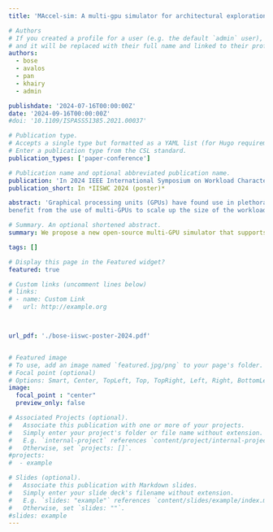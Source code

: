 ```yaml
---
title: 'MAccel-sim: A multi-gpu simulator for architectural exploration'

# Authors
# If you created a profile for a user (e.g. the default `admin` user), write the username (folder name) here
# and it will be replaced with their full name and linked to their profile.
authors:
  - bose
  - avalos
  - pan
  - khairy
  - admin

publishdate: '2024-07-16T00:00:00Z'
date: '2024-09-16T00:00:00Z'
#doi: '10.1109/ISPASS51385.2021.00037'

# Publication type.
# Accepts a single type but formatted as a YAML list (for Hugo requirements).
# Enter a publication type from the CSL standard.
publication_types: ['paper-conference']

# Publication name and optional abbreviated publication name.
publication: 'In 2024 IEEE International Symposium on Workload Characterization (poster)'
publication_short: In *IISWC 2024 (poster)*

abstract: 'Graphical processing units (GPUs) have found use in plethora of modern day applications such as machine learning and data analytics. GPU architectural simulators have been built to enable hardware-software codesigning to extract peak performance and performance per watt from such architectures. Many applications such as recommendation models and graph neural networks
benefit from the use of multi-GPUs to scale up the size of the workload and/or processing throughput. Current open-sourced GPU architectural simulators have traditionally not been able to efficiently model multi-GPU workloads that can cater to a wide variety of applications. In computer architecture, it is no secret that innovation is often powered by the industry. However, the simulation tools used by industry are often closed sourced and hence limiting in the goal to democratize architectural research. This paper proposes an initial design of Maccelsim that extends Accel-sim for a multi-GPU setup. We highlight the limitations of popular state-of-the-art GPU architectural simulators and propose mechanisms to improve both user experience and simulation performance. Finally, in conclusion, we show an example use case of such a simulator for machine learning  performance optimization. Upon completion and successful validation, we aim to open-source this work to democratize architectural studies and further push the envelope of GPU research.'

# Summary. An optional shortened abstract.
summary: We propose a new open-source multi-GPU simulator that supports end-to-end simulation of kernels from frameworks such as Pytorch/Tensorflow based on silicon traces.  

tags: []

# Display this page in the Featured widget?
featured: true

# Custom links (uncomment lines below)
# links:
# - name: Custom Link
#   url: http://example.org



url_pdf: './bose-iiswc-poster-2024.pdf'


# Featured image
# To use, add an image named `featured.jpg/png` to your page's folder.
# Focal point (optional)
# Options: Smart, Center, TopLeft, Top, TopRight, Left, Right, BottomLeft, Bottom, BottomRight
image:
  focal_point : "center"
  preview_only: false

# Associated Projects (optional).
#   Associate this publication with one or more of your projects.
#   Simply enter your project's folder or file name without extension.
#   E.g. `internal-project` references `content/project/internal-project/index.md`.
#   Otherwise, set `projects: []`.
#projects:
#  - example

# Slides (optional).
#   Associate this publication with Markdown slides.
#   Simply enter your slide deck's filename without extension.
#   E.g. `slides: "example"` references `content/slides/example/index.md`.
#   Otherwise, set `slides: ""`.
#slides: example
---
```

